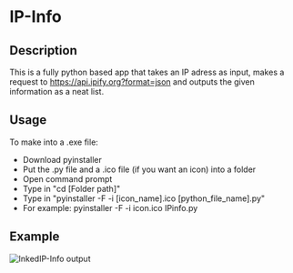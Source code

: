 # IP-Info

## Description
This is a fully python based app that takes an IP adress as input, makes a request to https://api.ipify.org?format=json and outputs the given information as a neat list.

## Usage
To make into a .exe file:
- Download pyinstaller
- Put the .py file and a .ico file (if you want an icon) into a folder
- Open command prompt
- Type in "cd [Folder path]"
- Type in "pyinstaller -F -i [icon_name].ico [python_file_name].py"
- For example: pyinstaller -F -i icon.ico IPinfo.py
## Example

![InkedIP-Info output](https://github.com/dyl4nz/IP-Info/assets/132220901/fe154e16-83da-4c8e-ad06-f3865ad9201d)
